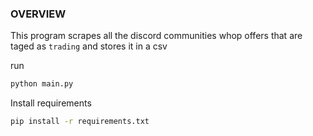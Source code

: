 ### OVERVIEW

This program scrapes all the discord communities whop offers that are taged as `trading` and stores it in a csv

run

```bash
python main.py
```

Install requirements
```bash
pip install -r requirements.txt
```

